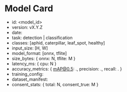# Model Card

- id: <model_id>
- version: vX.Y.Z
- date: <ISO8601>
- task: detection | classification
- classes: [aphid, caterpillar, leaf_spot, healthy]
- input_size: [H, W]
- model_format: [onnx, tflite]
- size_bytes: { onnx: N, tflite: M }
- latency_ms: { cpu: N }
- accuracy_metrics: { mAP@0.5: ., precision: ., recall: . }
- training_config: <path>
- dataset_manifest: <path>
- consent_stats: { total: N, consent_true: M }

